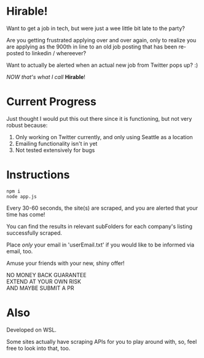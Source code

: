 # Hirable!

Want to get a job in tech, but were just a wee little bit late to the party?

Are you getting frustrated applying over and over again, only
to realize you are applying as the 900th in line to an old
job posting that has been re-posted to linkedin / whereever?

Want to actually be alerted when an actual new job from Twitter
pops up? :)

*NOW that's what I call* **Hirable**!

# Current Progress

Just thought I would put this out there since it is functioning, 
but not very robust because:

1. Only working on Twitter currently, and only using Seattle as a location
2. Emailing functionality isn't in yet
3. Not tested extensively for bugs

# Instructions
```
npm i
node app.js
```

Every 30-60 seconds, the site(s) are scraped, and you are alerted
that your time has come! 

You can find the results in relevant subFolders for each company's 
listing successfully scraped. 

Place *only* your email in 'userEmail.txt' if you would like to be informed
via email, too. 

Amuse your friends with your new, shiny offer! 

NO MONEY BACK GUARANTEE  
EXTEND AT YOUR OWN RISK  
AND MAYBE SUBMIT A PR  

# Also

Developed on WSL.

Some sites actually have scraping APIs for you to play around 
with, so, feel free to look into that, too. 

